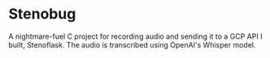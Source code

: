 # Stenobug
A nightmare-fuel C project for recording audio and sending it to a GCP API I built, Stenoflask. The audio is transcribed using OpenAI's Whisper model.
